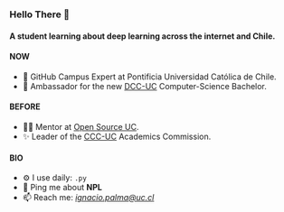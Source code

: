 ### Hello There 👋

#### A student learning about deep learning across the internet and Chile.

#### NOW
- 🚩 GitHub Campus Expert at Pontificia Universidad Católica de Chile.
- 🏢 Ambassador for the new [DCC-UC](https://www.instagram.com/dccuc/) Computer-Science Bachelor.

#### BEFORE
- 👨‍💻 Mentor at [Open Source UC](https://github.com/open-source-uc).
- ✨ Leader of the [CCC-UC](https://www.instagram.com/ccc.ing.uc/) Academics Commission.

#### BIO
- ⚙️ I use daily: `.py`
- 💬 Ping me about **NPL**
- 📫 Reach me: *ignacio.palma@uc.cl*


